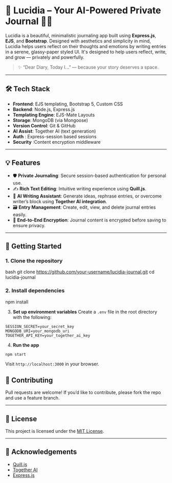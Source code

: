 # 🌙 Lucidia – Your AI-Powered Private Journal 🧠📝

Lucidia is a beautiful, minimalistic journaling app built using **Express.js**, **EJS**, and **Bootstrap**. Designed with aesthetics and simplicity in mind, Lucidia helps users reflect on their thoughts and emotions by writing entries in a serene, glassy-paper styled UI. It's designed to help users reflect, write, and grow — privately and powerfully.


> ✨ “Dear Diary, Today I...” — because your story deserves a space.

---

## 🛠️ Tech Stack

- **Frontend**: EJS templating, Bootstrap 5, Custom CSS
- **Backend**: Node.js, Express.js
- **Templating Engine**: EJS-Mate Layouts
- **Storage**: MongoDB (via Mongoose)
- **Version Control**: Git & GitHub
- **AI Assist**: Together AI (text generation) 
- **Auth** : Express-session based sessions 
- **Security** :Content encryption middleware 

---

## 💡 Features

- 🛡️ **Private Journaling**: Secure session-based authentication for personal use.
- ✍️ **Rich Text Editing**: Intuitive writing experience using **Quill.js**.
- 🤖 **AI Writing Assistant**: Generate ideas, rephrase entries, or overcome writer’s block using **Together AI integration**.
- 🗃️ **Entry Management**: Create, edit, view, and delete journal entries easily.
- 🔐 **End-to-End Encryption**: Journal content is encrypted before saving to ensure privacy.

---

## 🚀 Getting Started

### 1. Clone the repository

bash
git clone https://github.com/your-username/lucidia-journal.git
cd lucidia-journal

### 2. Install dependencies
npm install

3. **Set up environment variables**
Create a `.env` file in the root directory with the following:
```env
SESSION_SECRET=your_secret_key
MONGODB_URI=your_mongodb_uri
TOGETHER_API_KEY=your_together_ai_key
```

4. **Run the app**
```bash
npm start
```

Visit `http://localhost:3000` in your browser.

## 🤝 Contributing

Pull requests are welcome! If you’d like to contribute, please fork the repo and use a feature branch.

---

## 📜 License

This project is licensed under the [MIT License](LICENSE).

---

## 🙌 Acknowledgements

- [Quill.js](https://quilljs.com/)
- [Together AI](https://www.together.ai/)
- [Express.js](https://expressjs.com/)
